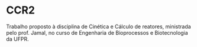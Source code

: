 # CCR2
Trabalho proposto à disciplina de Cinética e Cálculo de reatores, ministrada pelo prof. Jamal, no curso de Engenharia de Bioprocessos e Biotecnologia da UFPR.
